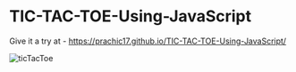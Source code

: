 # TIC-TAC-TOE-Using-JavaScript

Give it a try at - https://prachic17.github.io/TIC-TAC-TOE-Using-JavaScript/ <br>

![ticTacToe](https://user-images.githubusercontent.com/61531836/144190820-2c8c1735-eb37-44b8-b219-3d91cc7353a1.png)
